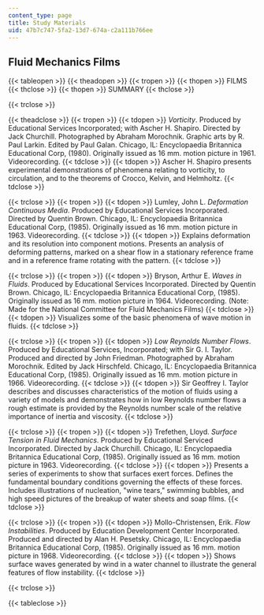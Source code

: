 ```yaml
---
content_type: page
title: Study Materials
uid: 47b7c747-5fa2-13d7-674a-c2a111b766ee
---
```


Fluid Mechanics Films
---------------------

{{< tableopen >}}
{{< theadopen >}}
{{< tropen >}}
{{< thopen >}}
FILMS
{{< thclose >}}
{{< thopen >}}
SUMMARY
{{< thclose >}}

{{< trclose >}}

{{< theadclose >}}
{{< tropen >}}
{{< tdopen >}}
_Vorticity_. Produced by Educational Services Incorporated; with Ascher H. Shapiro. Directed by Jack Churchill. Photographed by Abraham Morochnik. Graphic arts by R. Paul Larkin. Edited by Paul Galan. Chicago, IL: Encyclopaedia Britannica Educational Corp, (1980). Originally issued as 16 mm. motion picture in 1961. Videorecording.
{{< tdclose >}}
{{< tdopen >}}
Ascher H. Shapiro presents experimental demonstrations of phenomena relating to vorticity, to circulation, and to the theorems of Crocco, Kelvin, and Helmholtz.
{{< tdclose >}}

{{< trclose >}}
{{< tropen >}}
{{< tdopen >}}
Lumley, John L. _Deformation Continuous Media_. Produced by Educational Services Incorporated. Directed by Quentin Brown. Chicago, IL: Encyclopaedia Britannica Educational Corp, (1985). Originally issued as 16 mm. motion picture in 1963. Videorecording.
{{< tdclose >}}
{{< tdopen >}}
Explains deformation and its resolution into component motions. Presents an analysis of deforming patterns, marked on a shear flow in a stationary reference frame and in a reference frame rotating with the pattern.
{{< tdclose >}}

{{< trclose >}}
{{< tropen >}}
{{< tdopen >}}
Bryson, Arthur E. _Waves in Fluids_. Produced by Educational Services Incorporated. Directed by Quentin Brown. Chicago, IL: Encyclopaedia Britannica Educational Corp, (1985). Originally issued as 16 mm. motion picture in 1964. Videorecording. (Note: Made for the National Committee for Fluid Mechanics Films)
{{< tdclose >}}
{{< tdopen >}}
Visualizes some of the basic phenomena of wave motion in fluids.
{{< tdclose >}}

{{< trclose >}}
{{< tropen >}}
{{< tdopen >}}
_Low Reynolds Number Flows_. Produced by Educational Services, Incorporated; with Sir G. I. Taylor. Produced and directed by John Friedman. Photographed by Abraham Morochnik. Edited by Jack Hirschfeld. Chicago, IL: Encyclopaedia Britannica Educational Corp, (1985). Originally issued as 16 mm. motion picture in 1966. Videorecording.
{{< tdclose >}}
{{< tdopen >}}
Sir Geoffrey I. Taylor describes and discusses characteristics of the motion of fluids using a variety of models and demonstrates how in low Reynolds number flows a rough estimate is provided by the Reynolds number scale of the relative importance of inertia and viscosity.
{{< tdclose >}}

{{< trclose >}}
{{< tropen >}}
{{< tdopen >}}
Trefethen, Lloyd. _Surface Tension in Fluid Mechanics_. Produced by Educational Serviced Incorporated. Directed by Jack Churchill. Chicago, IL: Encyclopaedia Britannica Educational Corp, (1985). Originally issued as 16 mm. motion picture in 1963. Videorecording.
{{< tdclose >}}
{{< tdopen >}}
Presents a series of experiments to show that surfaces exert forces. Defines the fundamental boundary conditions governing the effects of these forces. Includes illustrations of nucleation, "wine tears," swimming bubbles, and high speed pictures of the breakup of water sheets and soap films.
{{< tdclose >}}

{{< trclose >}}
{{< tropen >}}
{{< tdopen >}}
Mollo-Christensen, Erik. _Flow Instabilities_. Produced by Education Development Center Incorporated. Produced and directed by Alan H. Pesetsky. Chicago, IL: Encyclopaedia Britannica Educational Corp, (1985). Originally issued as 16 mm. motion picture in 1968. Videorecording.
{{< tdclose >}}
{{< tdopen >}}
Shows surface waves generated by wind in a water channel to illustrate the general features of flow instability.
{{< tdclose >}}

{{< trclose >}}

{{< tableclose >}}